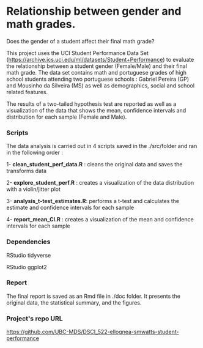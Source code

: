 # Relationship between gender and math grades.

Does the gender of a student affect their final math grade?

This project uses the UCI Student Performance Data Set (https://archive.ics.uci.edu/ml/datasets/Student+Performance) to evaluate the relationship between a student gender (Female/Male) and their final math grade. 
The data set contains math and portuguese grades of high school students attending two portuguese schools : Gabriel Pereira (GP) and Mousinho da Silveira (MS) as well as demographics, social and school related features. 

The results of a two-tailed hypothesis test are reported as well as a visualization of the data that shows the mean, confidence intervals and distribution for each sample (Female and Male).

### Scripts

The data analysis is carried out in 4 scripts saved in the ./src/folder and ran in the following order :

1- **clean_student_perf_data.R** : cleans the original data and saves the transforms data

2- **explore_student_perf.R** :  creates a visualization of the data distribution with a violin/jitter plot 

3- **analysis_t-test_estimates.R**: performs a t-test and calculates the estimate and confidence intervals for each sample

4- **report_mean_CI.R** : creates a visualization of the mean and confidence intervals for each sample

### Dependencies

RStudio tidyverse  

RStudio ggplot2 

### Report

The final report is saved as an Rmd file in ./doc folder. It presents the original data, the statistical summary, and the figures.


### Project's repo URL 

https://github.com/UBC-MDS/DSCI_522-ellognea-smwatts-student-performance

